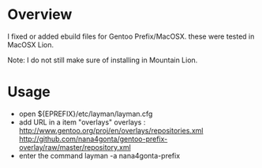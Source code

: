 # Overview
I fixed or added ebuild files for Gentoo Prefix/MacOSX.
these were tested in MacOSX Lion.

Note: I do not still make sure of installing in Mountain Lion.

# Usage
* open ${EPREFIX}/etc/layman/layman.cfg
* add URL in a item "overlays"
    overlays  : http://www.gentoo.org/proj/en/overlays/repositories.xml
	  http://github.com/nana4gonta/gentoo-prefix-overlay/raw/master/repository.xml
* enter the command
    layman -a nana4gonta-prefix